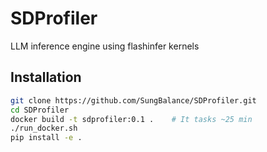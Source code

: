# SDProfiler
LLM inference engine using flashinfer kernels

## Installation
```bash
git clone https://github.com/SungBalance/SDProfiler.git
cd SDProfiler
docker build -t sdprofiler:0.1 .    # It tasks ~25 min
./run_docker.sh
pip install -e .
```
